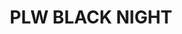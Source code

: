 ---
title: "PLW BLACK NIGHT"
price: "TBA"
desc: "Opis nije dostupan"
img_path: "/assets/img/A.MIG-1611.jpg"
brand: AMMO
available: true
cat: "weathering"
subcat: "PANEL LINE WASH (35 mL)"
subsubcat: "SS"
---